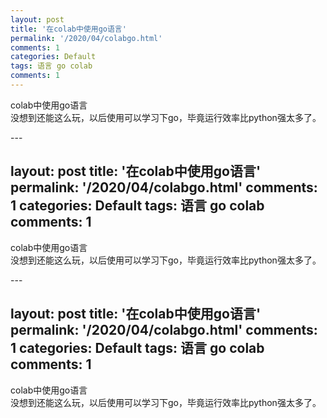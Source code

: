 ```yaml
---
layout: post
title: '在colab中使用go语言'
permalink: '/2020/04/colabgo.html'
comments: 1
categories: Default
tags: 语言 go colab
comments: 1
---
```

  
colab中使用go语言  
没想到还能这么玩，以后使用可以学习下go，毕竟运行效率比python强太多了。  
  

<script src="https://gist.github.com/napoler/a06057d8bcae884882c197c1fdef937a.js"></script>---
layout: post
title: '在colab中使用go语言'
permalink: '/2020/04/colabgo.html'
comments: 1
categories: Default
tags: 语言 go colab
comments: 1
---
  
colab中使用go语言  
没想到还能这么玩，以后使用可以学习下go，毕竟运行效率比python强太多了。  
  

<script src="https://gist.github.com/napoler/a06057d8bcae884882c197c1fdef937a.js"></script>---
layout: post
title: '在colab中使用go语言'
permalink: '/2020/04/colabgo.html'
comments: 1
categories: Default
tags: 语言 go colab
comments: 1
---
  
colab中使用go语言  
没想到还能这么玩，以后使用可以学习下go，毕竟运行效率比python强太多了。  
  

<script src="https://gist.github.com/napoler/a06057d8bcae884882c197c1fdef937a.js"></script>
